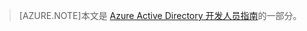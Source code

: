 > [AZURE.NOTE]本文是 [Azure Active Directory 开发人员指南](active-directory-developers-guide.md)的一部分。

<!---HONumber=61-->
